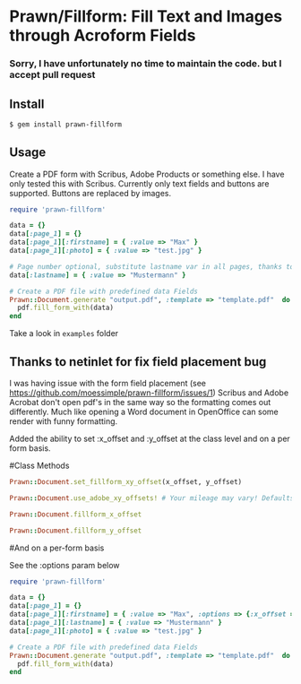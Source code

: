 # Prawn/Fillform: Fill Text and Images through Acroform Fields

### Sorry, I have unfortunately no time to maintain the code. but I accept pull request

## Install

```bash
$ gem install prawn-fillform
```

## Usage
Create a PDF form with Scribus, Adobe Products or something else. I have only tested this with Scribus.
Currently only text fields and buttons are supported. Buttons are replaced by images.


```ruby
require 'prawn-fillform'

data = {}
data[:page_1] = {}
data[:page_1][:firstname] = { :value => "Max" }
data[:page_1][:photo] = { :value => "test.jpg" }

# Page number optional, substitute lastname var in all pages, thanks to hoverlover
data[:lastname] = { :value => "Mustermann" }

# Create a PDF file with predefined data Fields
Prawn::Document.generate "output.pdf", :template => "template.pdf"  do |pdf|
  pdf.fill_form_with(data)
end
```

Take a look in `examples` folder

## Thanks to netinlet for fix field placement bug

I was having issue with the form field placement (see https://github.com/moessimple/prawn-fillform/issues/1)
Scribus and Adobe Acrobat don't open pdf's in the same way so the formatting comes out differently. Much like
opening a Word document in OpenOffice can some render with funny formatting.

Added the ability to set :x_offset and :y_offset at the class level and on a per form basis.

#Class Methods
```ruby
Prawn::Document.set_fillform_xy_offset(x_offset, y_offset)

Prawn::Document.use_adobe_xy_offsets! # Your mileage may vary! Defaults to x_offset:2, y_offset:-40

Prawn::Document.fillform_x_offset

Prawn::Document.fillform_y_offset
```

#And on a per-form basis

See the :options param below

```ruby
require 'prawn-fillform'

data = {}
data[:page_1] = {}
data[:page_1][:firstname] = { :value => "Max", :options => {:x_offset => 2, :y_offset => -40} }
data[:page_1][:lastname] = { :value => "Mustermann" }
data[:page_1][:photo] = { :value => "test.jpg" }

# Create a PDF file with predefined data Fields
Prawn::Document.generate "output.pdf", :template => "template.pdf"  do |pdf|
  pdf.fill_form_with(data)
end
```










